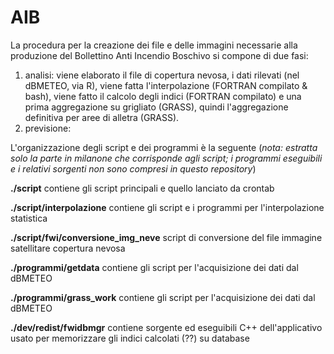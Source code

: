 # AIB
La procedura per la creazione dei file e delle immagini necessarie alla produzione del Bollettino Anti Incendio Boschivo si compone di due fasi:
1. analisi: viene elaborato il file di copertura nevosa, i dati rilevati (nel dBMETEO, via R), viene fatta l'interpolazione (FORTRAN compilato & bash), viene fatto il calcolo degli indici (FORTRAN compilato) e una prima aggregazione su grigliato (GRASS), quindi l'aggregazione definitiva per aree di alletra (GRASS).
2. previsione: 


L'organizzazione degli script e dei programmi è la seguente (_nota: estratta solo la parte in milanone che corrisponde agli script; i programmi eseguibili e i relativi sorgenti non sono compresi in questo repository_)

**./script** contiene gli script principali e quello lanciato da crontab

**./script/interpolazione** contiene gli script e i programmi per l'interpolazione statistica

**./script/fwi/conversione_img_neve** script di conversione del file immagine satellitare copertura nevosa

**./programmi/getdata** contiene gli script per l'acquisizione dei dati dal dBMETEO

**./programmi/grass_work** contiene gli script per l'acquisizione dei dati dal dBMETEO

**./dev/redist/fwidbmgr** contiene sorgente ed eseguibili C++ dell'applicativo usato per memorizzare gli indici calcolati (??) su 
database 

                      
